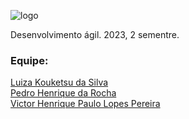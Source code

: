 ![logo](https://github.com/RochaUTFPR/Team_Health-EC46C-2023.2/assets/108278327/e70bb8af-6969-4005-97ec-b2cdb4f825b9)

  
Desenvolvimento ágil.
2023, 2 sementre.

### Equipe:

[Luiza Kouketsu da Silva](https://github.com/luizakouketsu)  
[Pedro Henrique da Rocha](https://github.com/RochaUTFPR)  
[Victor Henrique Paulo Lopes Pereira](https://github.com/Victor-H0)
